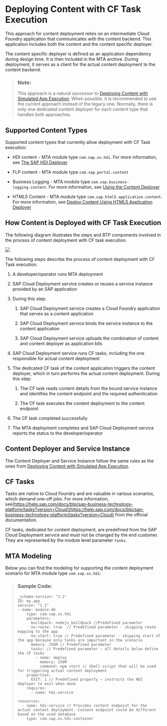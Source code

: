 <!-- loio98b1bf56f37a4df8a76e9a094db8c134 -->

# Deploying Content with CF Task Execution

This approach for content deployment relies on an intermediate Cloud Foundry application that communicates with the content backend. This application includes both the content and the content specific deployer.

The content specific deployer is defined as an application dependency during design time. It is then included in the MTA archive. During deployment, it serves as a client for the actual content deployment to the content backend.

> ### Note:  
> This approach is a natural successor to [Deploying Content with Simulated App Execution](deploying-content-with-simulated-app-execution-9454b1f.md). When possible, it is recommended to use the current approach instead of the legacy one. Normally, there is only one dedicated content deployer for each content type that handles both approaches.



<a name="loio98b1bf56f37a4df8a76e9a094db8c134__section_tb4_vtp_wxb"/>

## Supported Content Types

Supported content types that currently allow deployment with CF Task execution:

-   HDI content - MTA module type `com.sap.xs.hdi`. For more information, see [The SAP HDI Deployer](https://help.sap.com/docs/HANA_CLOUD_DATABASE/b9902c314aef4afb8f7a29bf8c5b37b3/1b567b05e53c4cb9b130026cb2e7302d.html)

-   FLP content - MTA module type `com.sap.portal.content`
-   Business Logging - MTA module type `com.sap.business-logging.content`. For more information, see [Using the Content Deployer](https://help.sap.com/docs/SAP_CP_BUS_REUSE_SERVICE_BL/9d9c6578dd284b7491e2b6ceb1395329/626b5511d7924ace8b6ae912e8ff3447.html?locale=en-US)
-   HTML5 Content - MTA module type `com.sap.html5.application.content`. For more information, see [Deploy Content Using HTML5 Application Deployer](https://help.sap.com/docs/btp/sap-business-technology-platform/deploy-content-using-html5-application-deployer?version=Cloud)



<a name="loio98b1bf56f37a4df8a76e9a094db8c134__section_znc_m5p_wxb"/>

## How Content is Deployed with CF Task Execution

The following diagram illustrates the steps and BTP components involved in the process of content deployment with CF task execution:

![](images/CFTaskExecutionDeployment_a2a0189.png)

The following steps describe the process of content deployment with CF Task execution:

1.  A developer/operator runs MTA deployment

2.  SAP Cloud Deployment service creates or reuses a service instance provided by an SAP application

3.  During this step:

    1.  SAP Cloud Deployment service creates a Cloud Foundry application that serves as a content application

    2.  SAP Cloud Deployment service binds the service instance to the content application

    3.  SAP Cloud Deployment service uploads the combination of content and content deployer as application bits


4.  SAP Cloud Deployment service runs CF tasks, including the one responsible for actual content deployment

5.  The dedicated CF task of the content application triggers the content deployer, which in turn performs the actual content deployment. During this step:

    1.  The CF task reads content details from the bound service instance and identifies the content endpoint and the required authentication

    2.  The CF task executes the content deployment to the content endpoint


6.  The CF task completed successfully

7.  The MTA deployment completes and SAP Cloud Deployment service reports the status to the developer/operator




<a name="loio98b1bf56f37a4df8a76e9a094db8c134__section_vxh_rwp_wxb"/>

## Content Deployer and Service Instance

The Content Deployer and Service Instance follow the same rules as the ones from [Deploying Content with Simulated App Execution](deploying-content-with-simulated-app-execution-9454b1f.md).



<a name="loio98b1bf56f37a4df8a76e9a094db8c134__section_a1f_1xp_wxb"/>

## CF Tasks

Tasks are native to Cloud Foundry and are valuable in various scenarios, which demand one-off jobs. For more information, see[https://help.sap.com/docs/btp/sap-business-technology-platform/tasks?version=Cloud](https://help.sap.com/docs/btp/sap-business-technology-platform/tasks?version=Cloud) from the official documentation.

CF tasks, dedicated for content deployment, are predefined from the SAP Cloud Deployment service and must not be changed by the end customer. They are represented by the module level parameter `tasks`.



<a name="loio98b1bf56f37a4df8a76e9a094db8c134__section_yfg_jfq_wxb"/>

## MTA Modeling

Below you can find the modeling for supporting the content deployment scenario for MTA module type `com.sap.xs.hdi`:

> ### Sample Code:  
> ```
> _schema-version: "3.1" 
> ID: my.app 
> version: "1.1" 
> - name: module-db 
>     type: com.sap.xs.hdi 
>     parameters: 
>       buildpack: nodejs_buildpack //Predefined parameter 
>       no-route: true  // Predefined parameter - skipping route mapping to the app 
>       no-start: true // Predefined parameter - skipping start of the app because only tasks are important in the scenario 
>       memory: 256M // Predefined parameter 
>       tasks: // Predefined parameter – all details below define the CF tasks 
>         - name: deploy 
>           memory: 256M 
>           command: npm start // Shell script that will be used for triggering actual content deployment 
>     properties: 
>       EXIT: 1 // Predefined property – instructs the HDI deployer to exit when done 
>     requires: 
>       - name: hdi-service 
>  
> resources: 
>   - name: hdi-service // Provides content endpoint for the actual content deployment. Content endpoint could be different based on the used database 
>     type: com.sap.xs.hdi-container
> 
> ```

